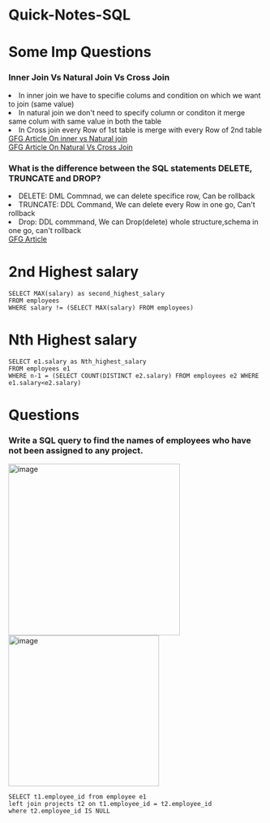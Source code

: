 # Quick-Notes-SQL
<h1> Some Imp Questions</h1>
<h3>Inner Join Vs Natural Join Vs Cross Join</h3>

<li>In inner join we have to specifie colums and condition on which we want to join (same value)</li>
<li>In natural join we don't need to specify column or conditon it merge same colum with same value in both the table</li>
<li>In Cross join every Row of 1st table is merge with every Row of 2nd table</li>
<a href="https://www.geeksforgeeks.org/difference-between-natural-join-and-inner-join-in-sql/">GFG Article On inner vs Natural join</a>
<br>
<a href="https://www.geeksforgeeks.org/difference-between-natural-join-and-cross-join-in-sql/">GFG Article On Natural Vs Cross Join</a>
<br>

<h3>What is the difference between the SQL statements DELETE, TRUNCATE and DROP?</h3>
<li>DELETE: DML Commnad, we can delete specifice row, Can be rollback</li>
<li>TRUNCATE: DDL Command, We can delete every Row in one go, Can't rollback</li>
<li>Drop: DDL commmand, We can Drop(delete) whole structure,schema in one go, can't rollback</li>
<a href="https://www.geeksforgeeks.org/difference-between-delete-drop-and-truncate/"> GFG Article </a>
<br>


<h1>2nd Highest salary</h1>

```
SELECT MAX(salary) as second_highest_salary
FROM employees
WHERE salary != (SELECT MAX(salary) FROM employees)
```

<h1>Nth Highest salary</h1>

```
SELECT e1.salary as Nth_highest_salary
FROM employees e1
WHERE n-1 = (SELECT COUNT(DISTINCT e2.salary) FROM employees e2 WHERE e1.salary<e2.salary)    
```
<h1>Questions</h1>
<h3>Write a SQL query to find the names of employees who have not been assigned to any project.</h3>
<img width="338" alt="image" src="https://github.com/kevinrawal/Quick-Notes-SQL/assets/84058124/6e20b60d-6acb-4faf-a45a-fa2f5a7b09d5">
<img width="297" alt="image" src="https://github.com/kevinrawal/Quick-Notes-SQL/assets/84058124/326ce6bd-0437-4ca2-b7cb-3362d9b37242">
<br>

```
SELECT t1.employee_id from employee e1
left join projects t2 on t1.employee_id = t2.employee_id
where t2.employee_id IS NULL
```
